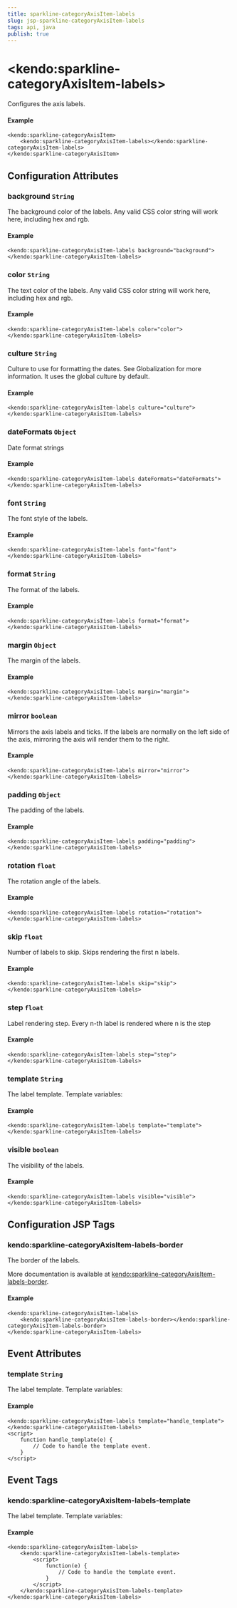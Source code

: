 ```yaml
---
title: sparkline-categoryAxisItem-labels
slug: jsp-sparkline-categoryAxisItem-labels
tags: api, java
publish: true
---
```


# \<kendo:sparkline-categoryAxisItem-labels\>

Configures the axis labels.

#### Example
    <kendo:sparkline-categoryAxisItem>
        <kendo:sparkline-categoryAxisItem-labels></kendo:sparkline-categoryAxisItem-labels>
    </kendo:sparkline-categoryAxisItem>

## Configuration Attributes

### background `String`

The background color of the labels. Any valid CSS color string will work here, including hex and rgb.

#### Example
    <kendo:sparkline-categoryAxisItem-labels background="background">
    </kendo:sparkline-categoryAxisItem-labels>

### color `String`

The text color of the labels. Any valid CSS color string will work here, including hex and rgb.

#### Example
    <kendo:sparkline-categoryAxisItem-labels color="color">
    </kendo:sparkline-categoryAxisItem-labels>

### culture `String`

Culture to use for formatting the dates. See Globalization for more information.
It uses the global culture by default.

#### Example
    <kendo:sparkline-categoryAxisItem-labels culture="culture">
    </kendo:sparkline-categoryAxisItem-labels>

### dateFormats `Object`

Date format strings

#### Example
    <kendo:sparkline-categoryAxisItem-labels dateFormats="dateFormats">
    </kendo:sparkline-categoryAxisItem-labels>

### font `String`

The font style of the labels.

#### Example
    <kendo:sparkline-categoryAxisItem-labels font="font">
    </kendo:sparkline-categoryAxisItem-labels>

### format `String`

The format of the labels.

#### Example
    <kendo:sparkline-categoryAxisItem-labels format="format">
    </kendo:sparkline-categoryAxisItem-labels>

### margin `Object`

The margin of the labels.

#### Example
    <kendo:sparkline-categoryAxisItem-labels margin="margin">
    </kendo:sparkline-categoryAxisItem-labels>

### mirror `boolean`

Mirrors the axis labels and ticks.
If the labels are normally on the left side of the axis,
mirroring the axis will render them to the right.

#### Example
    <kendo:sparkline-categoryAxisItem-labels mirror="mirror">
    </kendo:sparkline-categoryAxisItem-labels>

### padding `Object`

The padding of the labels.

#### Example
    <kendo:sparkline-categoryAxisItem-labels padding="padding">
    </kendo:sparkline-categoryAxisItem-labels>

### rotation `float`

The rotation angle of the labels.

#### Example
    <kendo:sparkline-categoryAxisItem-labels rotation="rotation">
    </kendo:sparkline-categoryAxisItem-labels>

### skip `float`

Number of labels to skip.
Skips rendering the first n labels.

#### Example
    <kendo:sparkline-categoryAxisItem-labels skip="skip">
    </kendo:sparkline-categoryAxisItem-labels>

### step `float`

Label rendering step.
Every n-th label is rendered where n is the step

#### Example
    <kendo:sparkline-categoryAxisItem-labels step="step">
    </kendo:sparkline-categoryAxisItem-labels>

### template `String`

The label template.
Template variables:

#### Example
    <kendo:sparkline-categoryAxisItem-labels template="template">
    </kendo:sparkline-categoryAxisItem-labels>

### visible `boolean`

The visibility of the labels.

#### Example
    <kendo:sparkline-categoryAxisItem-labels visible="visible">
    </kendo:sparkline-categoryAxisItem-labels>


##  Configuration JSP Tags

### kendo:sparkline-categoryAxisItem-labels-border

The border of the labels.

More documentation is available at [kendo:sparkline-categoryAxisItem-labels-border](sparkline/categoryaxisitem-labels-border).

#### Example

    <kendo:sparkline-categoryAxisItem-labels>
        <kendo:sparkline-categoryAxisItem-labels-border></kendo:sparkline-categoryAxisItem-labels-border>
    </kendo:sparkline-categoryAxisItem-labels>


## Event Attributes

### template `String`

The label template.
Template variables:


#### Example
    <kendo:sparkline-categoryAxisItem-labels template="handle_template">
    </kendo:sparkline-categoryAxisItem-labels>
    <script>
        function handle_template(e) {
            // Code to handle the template event.
        }
    </script>

## Event Tags

### kendo:sparkline-categoryAxisItem-labels-template

The label template.
Template variables:


#### Example
    <kendo:sparkline-categoryAxisItem-labels>
        <kendo:sparkline-categoryAxisItem-labels-template>
            <script>
                function(e) {
                    // Code to handle the template event.
                }
            </script>
        </kendo:sparkline-categoryAxisItem-labels-template>
    </kendo:sparkline-categoryAxisItem-labels>

